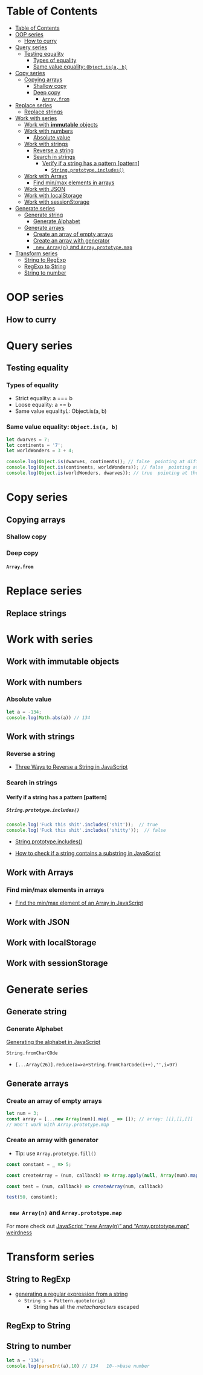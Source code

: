 # Table of Contents
- [Table of Contents](#table-of-contents)
- [OOP series](#oop-series)
  - [How to curry](#how-to-curry)
- [Query series](#query-series)
  - [Testing equality](#testing-equality)
    - [Types of equality](#types-of-equality)
    - [Same value equality: ```Object.is(a, b)```](#same-value-equality-objectisa-b)
- [Copy series](#copy-series)
  - [Copying arrays](#copying-arrays)
    - [Shallow copy](#shallow-copy)
    - [Deep copy](#deep-copy)
      - [```Array.from```](#arrayfrom)
- [Replace series](#replace-series)
  - [Replace strings](#replace-strings)
- [Work with series](#work-with-series)
  - [Work with **immutable** objects](#work-with-immutable-objects)
  - [Work with numbers](#work-with-numbers)
    - [Absolute value](#absolute-value)
  - [Work with strings](#work-with-strings)
    - [Reverse a string](#reverse-a-string)
    - [Search in strings](#search-in-strings)
      - [Verify if a string has a pattern \[pattern\]](#verify-if-a-string-has-a-pattern-pattern)
        - [```String.prototype.includes()```](#stringprototypeincludes)
  - [Work with Arrays](#work-with-arrays)
    - [Find min/max elements in arrays](#find-minmax-elements-in-arrays)
  - [Work with JSON](#work-with-json)
  - [Work with localStorage](#work-with-localstorage)
  - [Work with sessionStorage](#work-with-sessionstorage)
- [Generate series](#generate-series)
  - [Generate string](#generate-string)
    - [Generate Alphabet](#generate-alphabet)
  - [Generate arrays](#generate-arrays)
    - [Create an array of empty arrays](#create-an-array-of-empty-arrays)
    - [Create an array with generator](#create-an-array-with-generator)
    - [``` new Array(n)``` and ```Array.prototype.map```](#-new-arrayn-and-arrayprototypemap)
- [Transform series](#transform-series)
  - [String to RegExp](#string-to-regexp)
  - [RegExp to String](#regexp-to-string)
  - [String to number](#string-to-number)

# OOP series
## How to curry

# Query series
## Testing equality
### Types of equality
- Strict equality: a === b
- Loose equality: a == b
- Same value equalityL: Object.is(a, b)
### Same value equality: ```Object.is(a, b)```
```javascript
let dwarves = 7;
let continents = '7';
let worldWonders = 3 + 4;

console.log(Object.is(dwarves, continents)); // false  pointing at different values
console.log(Object.is(continents, worldWonders)); // false  pointing at different values
console.log(Object.is(worldWonders, dwarves)); // true  pointing at the same value
```

# Copy series
## Copying arrays
### Shallow copy
### Deep copy
#### ```Array.from```

# Replace series
## Replace strings


# Work with series
## Work with **immutable** objects
## Work with numbers
### Absolute value
```javascript
let a = -134;
console.log(Math.abs(a)) // 134
```
## Work with strings
### Reverse a string
- [Three Ways to Reverse a String in JavaScript](https://www.freecodecamp.org/news/how-to-reverse-a-string-in-javascript-in-3-different-ways-75e4763c68cb/)

### Search in strings
#### Verify if a string has a pattern \[pattern\]
##### ```String.prototype.includes()```
```javascript
console.log('Fuck this shit'.includes('shit'));  // true
console.log('Fuck this shit'.includes('shitty'));  // false
```
- [String.prototype.includes\(\)](https://developer.mozilla.org/zh-CN/docs/Web/JavaScript/Reference/Global_Objects/String/includes)

- [How to check if a string contains a substring in JavaScript](https://flaviocopes.com/how-to-string-contains-substring-javascript/)
## Work with Arrays
### Find min/max elements in arrays
- [Find the min/max element of an Array in JavaScript](https://stackoverflow.com/questions/1669190/find-the-min-max-element-of-an-array-in-javascript)
## Work with JSON
## Work with localStorage
## Work with sessionStorage
# Generate series
## Generate string
### Generate Alphabet

[Generating the alphabet in JavaScript](https://codegolf.stackexchange.com/questions/71613/generating-the-alphabet-in-javascript)

```String.fromCharCOde```
- ```[...Array(26)].reduce(a=>a+String.fromCharCode(i++),'',i=97)```

## Generate arrays
### Create an array of empty arrays
```javascript
let num = 3;
const array = [...new Array(num)].map( _ => []); // array: [[],[],[]]
// Won't work with Array.prototype.map
```
### Create an array with generator
- Tip: use ```Array.prototype.fill()```
```javascript
const constant = _ => 5; 

const createArray = (num, callback) => Array.apply(null, Array(num).map(callback))

const test = (num, callback) => createArray(num, callback)

test(50, constant);
```

### ``` new Array(n)``` and ```Array.prototype.map```
For more check out [JavaScript “new Array(n)” and “Array.prototype.map” weirdness](https://stackoverflow.com/questions/5501581/javascript-new-arrayn-and-array-prototype-map-weirdness)


# Transform series
## String to RegExp
- [generating a regular expression from a string](https://stackoverflow.com/questions/16034337/generating-a-regular-expression-from-a-string)
  - ```String s = Pattern.quote(orig)```
    - String has all the *metacharacters* escaped
## RegExp to String
## String to number
```javascript
let a = '134';
console.log(parseInt(a),10) // 134   10-->base number
```
